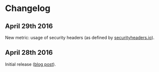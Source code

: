 # Changelog

## April 29th 2016

New metric: usage of security headers (as defined by [securityheaders.io](https://securityheaders.io/)).

## April 28th 2016

Initial release ([blog post](https://francescoschwarz.de/en/blog/the-front-end-side-of-news/)).
